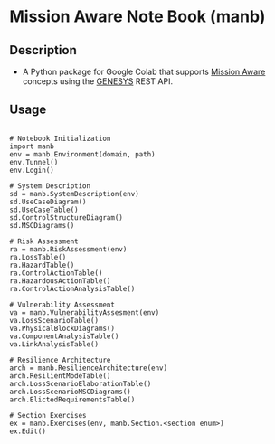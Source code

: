 # Mission Aware Note Book (manb)

## Description
* A Python package for Google Colab that supports [Mission Aware](https://mission-aware.net) concepts using the [GENESYS](https://www.vitechcorp.com/genesys_software/) REST API.

## Usage
```

# Notebook Initialization
import manb
env = manb.Environment(domain, path)
env.Tunnel()
env.Login()

# System Description
sd = manb.SystemDescription(env)
sd.UseCaseDiagram()
sd.UseCaseTable()
sd.ControlStructureDiagram()
sd.MSCDiagrams()

# Risk Assessment
ra = manb.RiskAssessment(env)
ra.LossTable()
ra.HazardTable()
ra.ControlActionTable()
ra.HazardousActionTable()
ra.ControlActionAnalysisTable()

# Vulnerability Assessment
va = manb.VulnerabilityAssesment(env)
va.LossScenarioTable()
va.PhysicalBlockDiagrams()
va.ComponentAnalysisTable()
va.LinkAnalysisTable()

# Resilience Architecture
arch = manb.ResilienceArchitecture(env)
arch.ResilientModeTable()
arch.LossScenarioElaborationTable()
arch.LossScenarioMSCDiagrams()
arch.ElictedRequirementsTable()

# Section Exercises
ex = manb.Exercises(env, manb.Section.<section enum>)
ex.Edit()
```